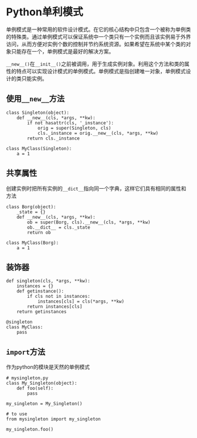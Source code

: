 # Python单利模式
单例模式是一种常用的软件设计模式。在它的核心结构中只包含一个被称为单例类的特殊类。通过单例模式可以保证系统中一个类只有一个实例而且该实例易于外界访问，从而方便对实例个数的控制并节约系统资源。如果希望在系统中某个类的对象只能存在一个，单例模式是最好的解决方案。

`__new__()`在`__init__()`之前被调用，用于生成实例对象。利用这个方法和类的属性的特点可以实现设计模式的单例模式。单例模式是指创建唯一对象，单例模式设计的类只能实例。

## 使用`__new__`方法
```
class Singleton(object):
	def __new__(cls, *args, **kw):
    	if not hasattr(cls, '_instance'):
        	orig = super(Singleton, cls)
            cls._instance = orig.__new__(cls, *args, **kw)
        return cls._instance
        
class MyClass(Singleton):
	a = 1
```

## 共享属性
创建实例时把所有实例的`__dict__`指向同一个字典，这样它们具有相同的属性和方法
```
class Borg(object):
	_state = {}
    def __new__(cls, *args, **kw):
    	ob = super(Borg, cls).__new__(cls, *args, **kw)
        ob.__dict__ = cls._state
        return ob
        
class MyClass(Borg):
	a = 1
```

## 装饰器
```
def singleton(cls, *args, **kw):
	instances = {}
    def getinstance():
    	if cls not in instances:
        	instances[cls] = cls(*args, **kw)
        return instances[cls]
	return getinstances
    
@singleton
class MyClass:
	pass
```

## `import`方法
作为python的模块是天然的单例模式
```
# mysingleton.py
class My_Singleton(object):
	def foo(self):
    	pass
        
my_singleton = My_Singleton()

# to use
from mysingleton import my_singleton

my_singleton.foo()

```